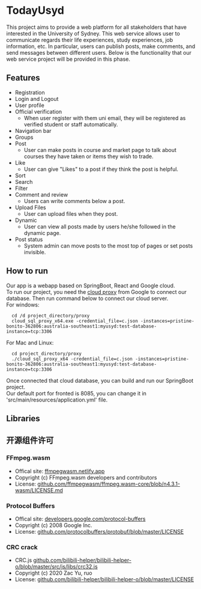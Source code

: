 # TodayUsyd
This project aims to provide a web platform for all stakeholders that have interested in the University of Sydney. This web service allows user to communicate regards their life experiences, study experiences, job information, etc. In particular, users can publish posts, make comments, and send messages between different users. Below is the functionality that our web service project will be provided in this phase.

## Features
- Registration
- Login and Logout
- User profile
- Official verification
  - When user register with them uni email, they will be registered as verified student or staff automatically.
- Navigation bar
- Groups
- Post
  - User can make posts in course and market page to talk about courses they have taken or items they wish to trade.
- Like
  - User can give "Likes" to a post if they think the post is helpful.
- Sort
- Search
- Filter
- Comment and review
  - Users can write comments below a post.
- Upload Files
  - User can upload files when they post.
- Dynamic
  - User can view all posts made by users he/she followed in the dynamic page.
- Post status
  - System admin can move posts to the most top of pages or set posts invisible.

## How to run
Our app is a webapp based on SpringBoot, React and Google cloud.
<br>
To run our project, you need the [cloud proxy](https://cloud.google.com/sql/docs/mysql/sql-proxy) from Google to connect our database.
Then run command below to connect our cloud server.<br>
For windows:
```shell
  cd /d project_directory/proxy
  cloud_sql_proxy_x64.exe -credential_file=c.json -instances=pristine-bonito-362806:australia-southeast1:myusyd:test-database-instance=tcp:3306
```
For Mac and Linux:
```shell
  cd project_directory/proxy
  ./cloud_sql_proxy_x64 -credential_file=c.json -instances=pristine-bonito-362806:australia-southeast1:myusyd:test-database-instance=tcp:3306
```
Once connected that cloud database, you can build and run our SpringBoot project.<br>
Our default port for fronted is 8085, you can change it in 'src/main/resources/application.yml' file.

## Libraries


## 开源组件许可
### FFmpeg.wasm
- Offical site: [ffmpegwasm.netlify.app](https://ffmpegwasm.netlify.app/)
- Copyright (c) FFmpeg.wasm developers and contributors
- License: [github.com/ffmpegwasm/ffmpeg.wasm-core/blob/n4.3.1-wasm/LICENSE.md](https://github.com/ffmpegwasm/ffmpeg.wasm-core/blob/n4.3.1-wasm/LICENSE.md)

### Protocol Buffers
- Offical site: [developers.google.com/protocol-buffers](https://developers.google.com/protocol-buffers/)
- Copyright (c) 2008 Google Inc.
- License: [github.com/protocolbuffers/protobuf/blob/master/LICENSE](https://github.com/protocolbuffers/protobuf/blob/master/LICENSE)

### CRC crack
- CRC.js [github.com/bilibili-helper/bilibili-helper-o/blob/master/src/js/libs/crc32.js](https://github.com/bilibili-helper/bilibili-helper-o/blob/master/src/js/libs/crc32.js)
- Copyright (c) 2020 Zac Yu, ruo
- License: [github.com/bilibili-helper/bilibili-helper-o/blob/master/LICENSE](https://github.com/bilibili-helper/bilibili-helper-o/blob/master/LICENSE)
